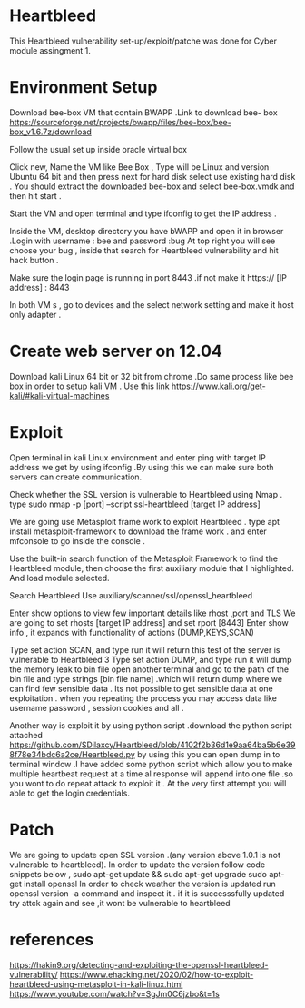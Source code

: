 # Heartbleed
This Heartbleed vulnerability set-up/exploit/patche was done for Cyber module assingment 1. 

# Environment Setup
Download bee-box VM that contain BWAPP .Link to download bee- box https://sourceforge.net/projects/bwapp/files/bee-box/bee-box_v1.6.7z/download

Follow the usual set up inside oracle virtual box 

Click new, Name the VM like Bee Box , Type will be Linux and version Ubuntu 64 bit and then press next for hard disk select use existing hard disk . You should extract the downloaded bee-box and select bee-box.vmdk and then hit start .

Start the VM and open terminal and type ifconfig to get the IP address .

Inside the VM, desktop directory you have bWAPP and open it in browser .Login with username : bee and password :bug
At top right you will see choose your bug , inside that search for Heartbleed vulnerability  and hit hack button .

Make sure the login page is running in port 8443 .if not make it https:// [IP address] : 8443

In both VM s , go to devices and the select network setting and make it host only adapter  .

# Create web server on 12.04

Download kali Linux 64 bit or 32 bit  from chrome .Do same process like bee box in order to setup kali VM . Use this link https://www.kali.org/get-kali/#kali-virtual-machines

# Exploit 

Open terminal in kali Linux environment and enter ping with target IP address we get by using ifconfig .By using this we can make sure both servers can create communication.

Check whether the SSL version is vulnerable to Heartbleed using Nmap . type sudo nmap -p [port] –script ssl-heartbleed [target IP address]

We are going use Metasploit frame work to exploit Heartbleed . type apt install metasploit-framework to download the frame work . and enter mfconsole to go inside the console .

Use the built-in search function of the Metasploit Framework to find the Heartbleed module, then choose the first auxiliary module that I highlighted. And load module selected. 

Search Heartbleed 
Use auxiliary/scanner/ssl/openssl_heartbleed 

Enter show options to view few important details like rhost ,port and TLS 
We are going to set rhosts [target IP address] and set rport [8443]
Enter show info , it expands with functionality of actions  (DUMP,KEYS,SCAN)

Type set action SCAN, and type run  it will return this test of the server is vulnerable to Heartbleed 3 Type set action DUMP, and type run it will dump the memory leak to bin file open another terminal and go to the path of the bin file and type strings [bin file name] .which will return dump where we can find few sensible data . Its not possible to get sensible data at one exploitation . when you repeating the process you may access data like username password , session cookies and all .

Another way is exploit it by using python script .download the python script attached https://github.com/SDilaxcy/Heartbleed/blob/4102f2b36d1e9aa64ba5b6e398f78e34bdc6a2ce/Heartbleed.py
by using this you can open dump in to terminal window .I have added some python script which allow you to make multiple heartbeat request at a  time al response will append into one file .so you wont to do repeat attack to exploit it . At the very first attempt you will able to get the login credentials. 

# Patch 

We are going to update open SSL version .(any version above 1.0.1 is not vulnerable to heartbleed). In order to update the version follow code snippets below ,
sudo apt-get update && sudo apt-get upgrade
sudo apt-get install openssl
In order to check  weather the version is updated run openssl version -a command and inspect it .
if it is successsfully updated try attck again and see ,it wont be vulnerable to heartbleed 

# references 

https://hakin9.org/detecting-and-exploiting-the-openssl-heartbleed-vulnerability/
https://www.ehacking.net/2020/02/how-to-exploit-heartbleed-using-metasploit-in-kali-linux.html
https://www.youtube.com/watch?v=SgJm0C6jzbo&t=1s
